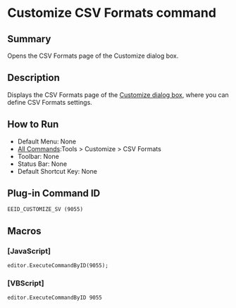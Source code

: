 # Customize CSV Formats command

## Summary

Opens the CSV Formats page of the Customize dialog box.

## Description

Displays the CSV Formats page of the [Customize dialog box](../../dlg/customize/index),
where you can define CSV Formats settings.

## How to Run

- Default Menu: None
- [All Commands](all_commands):Tools >
Customize >
CSV Formats
- Toolbar: None
- Status Bar: None
- Default Shortcut Key: None

## Plug-in Command ID

```
EEID_CUSTOMIZE_SV (9055)```

## Macros

### \[JavaScript\]

```
editor.ExecuteCommandByID(9055);
```

### \[VBScript\]

```
editor.ExecuteCommandByID 9055
```
